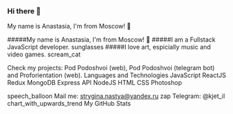 ### Hi there 👋

My name is Anastasia, I'm from Moscow! 🔭

#####My name is Anastasia, I'm from Moscow! 🔭
#####I am a Fullstack JavaScript developer. sunglasses
#####I love  art, espicially music and video games. scream_cat

Check my projects: Pod Podoshvoi (web), Pod Podoshvoi (telegram bot) and Proforientation (web).
Languages and Technologies
JavaScript ReactJS Redux MongoDB Express API NodeJS HTML CSS Photoshop

speech_balloon Mail me: strygina.nastya@yandex.ru
zap Telegram: @kjet_il
chart_with_upwards_trend My GitHub Stats

<!--
**StrAnastasia/StrAnastasia** is a ✨ _special_ ✨ repository because its `README.md` (this file) appears on your GitHub profile.

Here are some ideas to get you started:

- 🔭 I’m currently working on ...
- 🌱 I’m currently learning ...
- 👯 I’m looking to collaborate on ...
- 🤔 I’m looking for help with ...
- 💬 Ask me about ...
- 📫 How to reach me: ...
- 😄 Pronouns: ...
- ⚡ Fun fact: ...
-->
